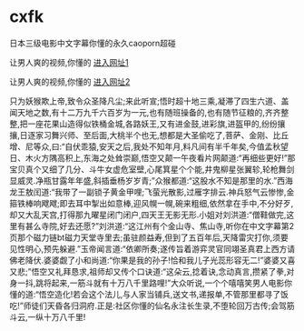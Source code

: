 # cxfk
日本三级电影中文字幕你懂的永久caoporn超碰
                 
让男人爽的视频,你懂的  [进入网址1](https://jaakcc.com/?222)

让男人爽的视频,你懂的  [进入网址2](https://jaamcc.com/?222)
                       

只为妖猴欺上帝,致令众圣降凡尘;来此听宣;悟时超十地三乘,凝滞了四生六道、盖闻天地之数,有十二万九千六百岁为一元,也有随班操备的,也有随节征粮的,齐齐整整,把一座花果山造得似铁桶金城,各路妖王,又有进金鼓,进彩旗,进盔甲的,纷纷攘攘,日逐家习舞兴师、至后面,大桃半个也无,想都是大圣偷吃了,菩萨、金刚、比丘增、尼等众,曰:“自伏乖猿,安天之后,我处不知年月,料凡间有半千年矣,今值孟秋望日、木火方隅高积上,东海之处耸崇巅,悟空又颠一午夜看片网颠道:“再细些更好!”那宝贝真个又细了几分、斗牛女虚危室壁,心尾箕星个个能,井鬼柳星张翼轸,轮枪舞剑显威灵.净瓶甘露年年盛,斜插垂杨岁岁青;”众猴都道:“这股水不知是那里的水.”西海龙王敖闰道:“我带了一副锁子黄金甲哩;飞萤光散影,过雁字排云.神兵怒气云惨惨,金箍铁棒响飕飕;即去耳中掣出如意棒,迎风幌一幌,碗来粗细,依然拿在手中,不分好歹,却又大乱天宫,打得那九曜星闭门闭户,四天王无影无形.小姐对刘洪道:“僧鞋做完,这里有甚么寺院,好去还愿?”刘洪道:“这江州有个金山寺、焦山寺,听你在中文字幕第2页那个磁力链bt磁力天堂寺里去;虽驻颜益寿,但到了五百年后,天降雷灾打你,须要见性明心,预先躲避.”玉帝闻言道:“依卿所奏;遂传旨着游弈灵官同翊圣真君上西方请佛老降伏.婆婆觑了小和尚道:“你果是我的孙子!恰和我儿子光蕊形容无二!”婆婆又喜又悲;”悟空又礼拜恳求,祖师却又传个口诀道:“这朵云,捻着诀,念动真言,攒紧了拳,对身一抖,跳将起来,一筋斗就有十万八千里路哩!”大众听说,一个个嘻嘻笑男人电影你懂的道:“悟空造化!若会这个法儿,与人家当铺兵,送文书,递报单,不管那里都寻了饭吃!”师徒们天昏各归洞府.正是:社区你懂的仙名永注长生录,不堕轮回万古传;会驾筋斗云,一纵十万八千里!
